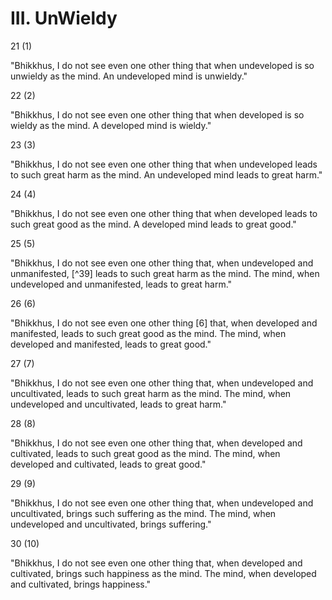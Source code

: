 # III. UnWieldy

21 (1)

"Bhikkhus, I do not see even one other thing that when undeveloped is so unwieldy as the mind. An undeveloped mind is unwieldy."

22 (2)

"Bhikkhus, I do not see even one other thing that when developed is so wieldy as the mind. A developed mind is wieldy."

23 (3)

"Bhikkhus, I do not see even one other thing that when undeveloped leads to such great harm as the mind. An undeveloped mind leads to great harm."

24 (4)

"Bhikkhus, I do not see even one other thing that when developed leads to such great good as the mind. A developed mind leads to great good."

25 (5)

"Bhikkhus, I do not see even one other thing that, when undeveloped and unmanifested, [^39] leads to such great harm as the mind. The mind, when undeveloped and unmanifested, leads to great harm."

26 (6)

"Bhikkhus, I do not see even one other thing [6] that, when developed and manifested, leads to such great good as the mind. The mind, when developed and manifested, leads to great good."

27 (7)

"Bhikkhus, I do not see even one other thing that, when undeveloped and uncultivated, leads to such great harm as the mind. The mind, when undeveloped and uncultivated, leads to great harm."

28 (8)

"Bhikkhus, I do not see even one other thing that, when developed and cultivated, leads to such great good as the mind. The mind, when developed and cultivated, leads to great good."

29 (9)

"Bhikkhus, I do not see even one other thing that, when undeveloped and uncultivated, brings such suffering as the
mind. The mind, when undeveloped and uncultivated, brings suffering."

30 (10)

"Bhikkhus, I do not see even one other thing that, when developed and cultivated, brings such happiness as the mind. The mind, when developed and cultivated, brings happiness."

